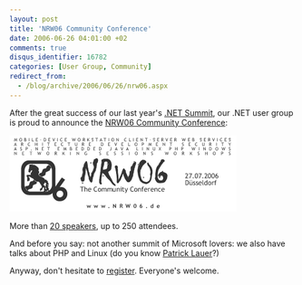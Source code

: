 ```yaml
---
layout: post
title: 'NRW06 Community Conference'
date: 2006-06-26 04:01:00 +02
comments: true
disqus_identifier: 16782
categories: [User Group, Community]
redirect_from:
  - /blog/archive/2006/06/26/nrw06.aspx
---
```


After the great success of our last year's [.NET Summit](http://www.event-team.com/events/NETSummitNRW/), our .NET user group is proud to announce the [NRW06 Community Conference](http://www.nrw06.de/):

![NRW06 Banner](/files/archive/NRW06_banner.gif "NRW06")

More than [20 speakers](http://www.vfl-niederrhein.net/Speakers.aspx), up to 250 attendees.

And before you say: not another summit of Microsoft lovers: we also have talks about PHP and Linux (do you know [Patrick Lauer](http://gentooexperimental.org/%7Epatrick/weblog/)?)

Anyway, don't hesitate to [register](http://www.vfl-niederrhein.net/Signup.aspx). Everyone's welcome.

